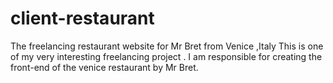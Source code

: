 # client-restaurant
The freelancing restaurant website for Mr Bret from Venice ,Italy
This is one of my very interesting freelancing project . I am responsible for creating the front-end of the venice restaurant by Mr Bret.

